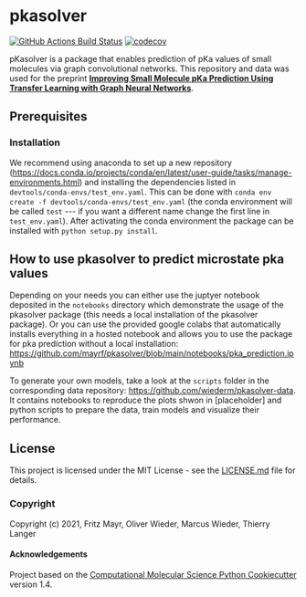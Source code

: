 pkasolver
==============================
[//]: # (Badges)
[![GitHub Actions Build Status](https://github.com/mayrf/pkasolver/workflows/CI/badge.svg)](https://github.com/mayrf/pkasolver/actions?query=workflow%3ACI)
[![codecov](https://codecov.io/gh/mayrf/pkasolver/branch/master/graph/badge.svg)](https://codecov.io/gh/mayrf/pkasolver/branch/master)

pKasolver is a package that enables prediction of pKa values of small molecules via graph convolutional networks. 
This repository and data was used for the preprint [**Improving Small Molecule pKa Prediction Using Transfer Learning with Graph Neural Networks**](https://www.biorxiv.org/content/10.1101/2022.01.20.476787v1).

## Prerequisites


### Installation

We recommend using anaconda to set up a new repository (https://docs.conda.io/projects/conda/en/latest/user-guide/tasks/manage-environments.html) and installing the dependencies listed in `devtools/conda-envs/test_env.yaml`.
This can be done with `conda env create -f devtools/conda-envs/test_env.yaml` (the conda environment will be called `test` --- if you want a different name change the first line in `test_env.yaml`).
After activating the conda environment the package can be installed with `python setup.py install`.

## How to use pkasolver to predict microstate pka values

Depending on your needs you can either use the juptyer notebook deposited in the `notebooks` directory which demonstrate the usage of the pkasolver package (this needs a local installation of the pkasolver package).
Or you can use the provided google colabs that automatically installs everything in a hosted notebook and allows you to use the package for pka prediction without a local installation: https://github.com/mayrf/pkasolver/blob/main/notebooks/pka_prediction.ipynb

To generate your own models, take a look at the `scripts` folder in the corresponding data repository: https://github.com/wiederm/pkasolver-data. It contains notebooks to reproduce the plots shwon in [placeholder] and python scripts to prepare the data, train models and visualize their performance.

## License

This project is licensed under the MIT License - see the [LICENSE.md](LICENSE.md) file for details.

### Copyright

Copyright (c) 2021, Fritz Mayr, Oliver Wieder, Marcus Wieder, Thierry Langer


#### Acknowledgements
 
Project based on the 
[Computational Molecular Science Python Cookiecutter](https://github.com/molssi/cookiecutter-cms) version 1.4.

